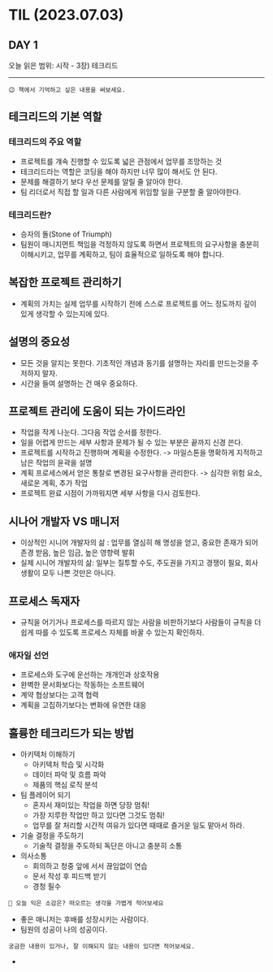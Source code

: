 # TIL (2023.07.03)

## DAY 1

오늘 읽은 범위: 시작 - 3장) 테크리드

---

```
😉 책에서 기억하고 싶은 내용을 써보세요.
```

## 테크리드의 기본 역할

### 테크리드의 주요 역할

- 프로젝트를 걔속 진행할 수 있도록 넓은 관점에서 업무를 조망하는 것
- 테크리드라는 역할은 코딩을 해야 하지만 너무 많이 해서도 안 된다.
- 문제를 해결하기 보다 우선 문제를 알릴 줄 알아야 한다.
- 팀 리더로서 직접 할 일과 다른 사람에게 위임할 일을 구분할 줄 알아야한다.

### 테크리드란?

- 승자의 돌(Stone of Triumph)
- 팀원이 매니지먼트 책임을 걱정하지 않도록 하면서 프로젝트의 요구사항을 충분히 이해시키고, 업무를 계획하고, 팀이 효율적으로 일하도록 해야 합니다.

## 복잡한 프로젝트 관리하기

- 계획의 가치는 실제 업무를 시작하기 전에 스스로 프로젝트를 어느 정도까지 깊이 있게 생각할 수 있는지에 있다.

## 설명의 중요성

- 모든 것을 알지는 못한다. 기초적인 개념과 동기를 설명하는 자리를 만드는것을 주저하지 말자.
- 시간을 들여 설명하는 건 매우 중요하다.

## 프로젝트 관리에 도움이 되는 가이드라인

- 작업을 작게 나눈다. 그다음 작업 순서를 정한다.
- 일을 어렵게 만드는 세부 사항과 문제가 될 수 있는 부분은 끝까지 신경 쓴다.
- 프로젝트를 시작하고 진행하며 계획을 수정한다. -> 마일스톤을 명확하게 지적하고 남은 작업의 윤곽을 설명
- 계획 프로세스에서 얻은 통찰로 변경된 요구사항을 관리한다. -> 심각한 위험 요소, 새로운 계획, 추가 작업
- 프로젝트 완료 시점이 가까워지면 세부 사항을 다시 검토한다.

## 시나어 개발자 VS 매니저

- 이상적인 시니어 개발자의 삶 : 업무를 열심히 해 명성을 얻고, 중요한 존재가 되어 존경 받음, 높은 임금, 높은 영향력 발휘
- 실제 시니어 개발자의 삶: 일부는 질투할 수도, 주도권을 가지고 경쟁이 필요, 회사 생활이 모두 나쁜 것만은 아니다.

## 프로세스 독재자

- 규칙을 어기거나 프로세스를 따르지 않는 사람을 비판하기보다 사람들이 규칙을 더 쉽게 따를 수 있도록 프로세스 자체를 바꿀 수
  있는지 확인하자.

### 애자일 선언

- 프로세스와 도구에 운선하는 개개인과 상호작용
- 완벽한 문서화보다는 작동하는 소프트웨어
- 계약 협상보다는 고객 협력
- 계획을 고집하기보다는 변화에 유연한 대응

## 훌륭한 테크리드가 되는 방법

- 아키텍처 이해하기
  - 아키텍처 학습 및 시각화
  - 데이터 파악 및 흐름 파악
  - 제품의 핵심 로직 분석
- 팀 플레이어 되기
  - 혼자서 재미있는 작업을 하면 당장 멈춰!
  - 가장 지루한 작업만 하고 있다면 그것도 멈춰!
  - 업무를 잘 처리할 시간적 여유가 있다면 때때로 즐거운 일도 맡아서 하라.
- 기술 결정을 주도하기
  - 기술적 결정을 주도하되 독단은 아니고 충분히 소통
- 의사소통
  - 회의하고 청중 앞에 서서 끊임없이 연습
  - 문서 작성 후 피드백 받기
  - 경청 필수

```
🤔 오늘 익은 소감은? 떠오르는 생각을 가볍게 적어보세요
```

- 좋은 매니저는 후배를 성장시키는 사람이다.
- 팀원의 성공이 나의 성공이다.

```
궁금한 내용이 있거나, 잘 이해되지 않는 내용이 있다면 적어보세요.
```

-
